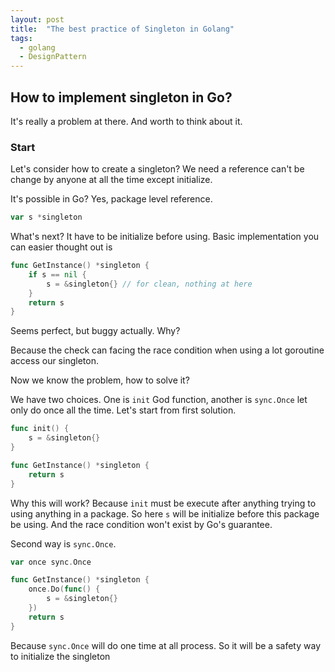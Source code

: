 ```yaml
---
layout: post
title:  "The best practice of Singleton in Golang"
tags:
  - golang
  - DesignPattern
---
```


## How to implement singleton in Go?

It's really a problem at there. And worth to think about it.

### Start 

Let's consider how to create a singleton?
We need a reference can't be change by anyone at all the time except initialize.

It's possible in Go? Yes, package level reference.

```go
var s *singleton
```

What's next? It have to be initialize before using. Basic implementation you can easier thought out is

```go
func GetInstance() *singleton {
    if s == nil {
        s = &singleton{} // for clean, nothing at here
    }
    return s
}
```

Seems perfect, but buggy actually. Why?

Because the check can facing the race condition when using a lot goroutine access our singleton.

Now we know the problem, how to solve it?

We have two choices. One is `init` God function, another is `sync.Once` let only do once all the time.
Let's start from first solution.

```go
func init() {
    s = &singleton{}
}

func GetInstance() *singleton {
    return s
}
```

Why this will work? Because `init` must be execute after anything trying to using anything in a package.
So here `s` will be initialize before this package be using. And the race condition won't exist by Go's guarantee.

Second way is `sync.Once`.

```go
var once sync.Once

func GetInstance() *singleton {
    once.Do(func() {
        s = &singleton{}
    })
    return s
}
```

Because `sync.Once` will do one time at all process. So it will be a safety way to initialize the singleton
